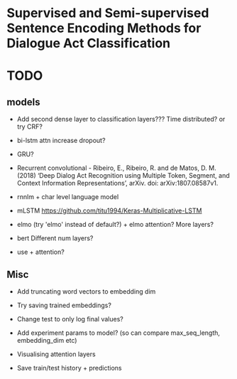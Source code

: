 # Supervised and Semi-supervised Sentence Encoding Methods for Dialogue Act Classification

# TODO

## models
- Add second dense layer to classification layers??? Time distributed? or try CRF?

- bi-lstm attn increase dropout?

- GRU?
- Recurrent convolutional - Ribeiro, E., Ribeiro, R. and de Matos, D. M. (2018) ‘Deep Dialog Act Recognition using Multiple Token, Segment, and Context Information Representations’, arXiv. doi: arXiv:1807.08587v1.

- rnnlm + char level language model
- mLSTM https://github.com/titu1994/Keras-Multiplicative-LSTM

- elmo (try 'elmo' instead of default?) + elmo attention? More layers? 
- bert Different num layers? 
- use + attention?

## Misc
- Add truncating word vectors to embedding dim
- Try saving trained embeddings?

- Change test to only log final values?
- Add experiment params to model? (so can compare max_seq_length, embedding_dim etc)
- Visualising attention layers
- Save train/test history + predictions